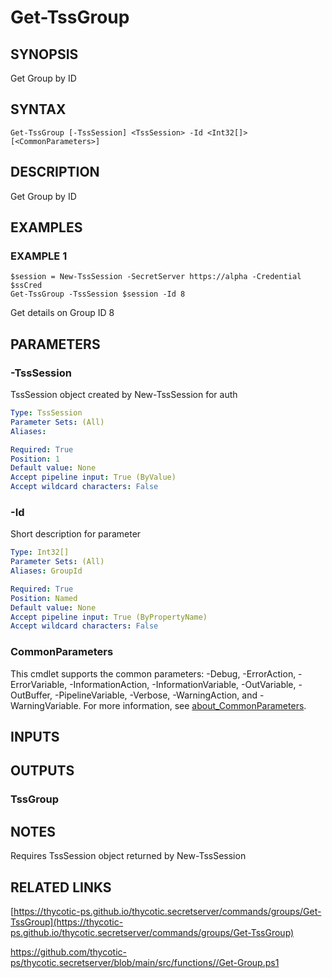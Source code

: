 # Get-TssGroup

## SYNOPSIS
Get Group by ID

## SYNTAX

```
Get-TssGroup [-TssSession] <TssSession> -Id <Int32[]> [<CommonParameters>]
```

## DESCRIPTION
Get Group by ID

## EXAMPLES

### EXAMPLE 1
```
$session = New-TssSession -SecretServer https://alpha -Credential $ssCred
Get-TssGroup -TssSession $session -Id 8
```

Get details on Group ID 8

## PARAMETERS

### -TssSession
TssSession object created by New-TssSession for auth

```yaml
Type: TssSession
Parameter Sets: (All)
Aliases:

Required: True
Position: 1
Default value: None
Accept pipeline input: True (ByValue)
Accept wildcard characters: False
```

### -Id
Short description for parameter

```yaml
Type: Int32[]
Parameter Sets: (All)
Aliases: GroupId

Required: True
Position: Named
Default value: None
Accept pipeline input: True (ByPropertyName)
Accept wildcard characters: False
```

### CommonParameters
This cmdlet supports the common parameters: -Debug, -ErrorAction, -ErrorVariable, -InformationAction, -InformationVariable, -OutVariable, -OutBuffer, -PipelineVariable, -Verbose, -WarningAction, and -WarningVariable. For more information, see [about_CommonParameters](http://go.microsoft.com/fwlink/?LinkID=113216).

## INPUTS

## OUTPUTS

### TssGroup
## NOTES
Requires TssSession object returned by New-TssSession

## RELATED LINKS

[https://thycotic-ps.github.io/thycotic.secretserver/commands/groups/Get-TssGroup](https://thycotic-ps.github.io/thycotic.secretserver/commands/groups/Get-TssGroup)

[https://github.com/thycotic-ps/thycotic.secretserver/blob/main/src/functions/<folder>/Get-Group.ps1](https://github.com/thycotic-ps/thycotic.secretserver/blob/main/src/functions/<folder>/Get-Group.ps1)

